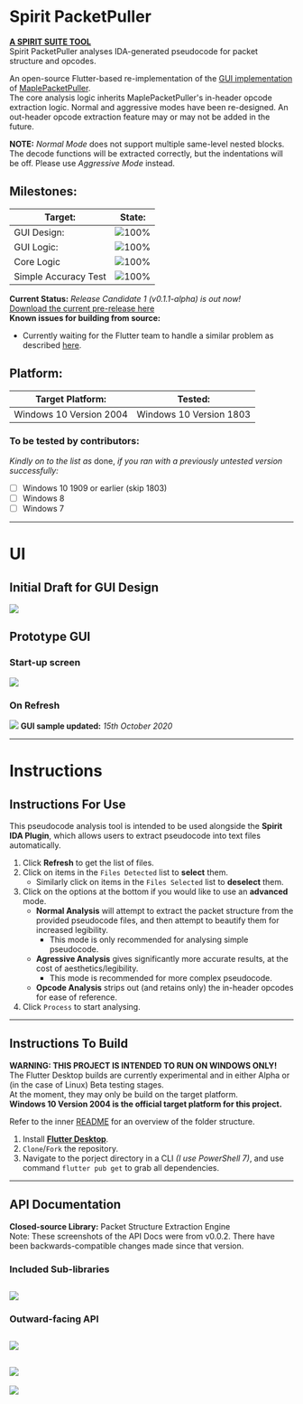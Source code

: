 # Spirit PacketPuller
[**A SPIRIT SUITE TOOL**](https://github.com/KOOKIIEStudios/SpiritSuite)\
Spirit PacketPuller analyses IDA-generated pseudocode for packet structure and opcodes.

An open-source Flutter-based re-implementation of the [GUI implementation](https://github.com/KOOKIIEStudios/Spirit-PacketPuller-OLD) of [MaplePacketPuller](https://github.com/Bratah123/MaplePacketPuller).\
The core analysis logic inherits MaplePacketPuller's in-header opcode extraction logic. Normal and aggressive modes have been re-designed.
An out-header opcode extraction feature may or may not be added in the future.

**NOTE:** *Normal Mode* does not support multiple same-level nested blocks. The decode functions will be extracted correctly, but the indentations will be off. Please use *Aggressive Mode* instead.

## Milestones:
Target: | State: |
---|---
GUI Design: | ![100%](https://progress-bar.dev/100)
GUI Logic: | ![100%](https://progress-bar.dev/100)
Core Logic | ![100%](https://progress-bar.dev/100)
Simple Accuracy Test | ![100%](https://progress-bar.dev/100)

**Current Status:** *Release Candidate 1 (v0.1.1-alpha) is out now!*\
[Download the current pre-release here](https://github.com/KOOKIIEStudios/Spirit-PacketPuller/releases/tag/v0.1.1-alpha)\
**Known issues for building from source:**
  - Currently waiting for the Flutter team to handle a similar problem as described [here](https://github.com/flutter/flutter/issues/66224).

## Platform:
Target Platform: | Tested: |
---|---
Windows 10 Version 2004 | Windows 10 Version 1803

### To be tested by contributors:
*Kindly on to the list as* done, *if you ran with a previously untested version successfully:*
- [ ] Windows 10 1909 or earlier (skip 1803)
- [ ] Windows 8
- [ ] Windows 7

---
# UI
## Initial Draft for GUI Design
![](https://i.imgur.com/OMbChUD.png)

## Prototype GUI
### Start-up screen
![](https://i.imgur.com/ojLrAdx.png)

### On Refresh
![](https://i.imgur.com/Chlc08n.png)
**GUI sample updated:** *15th October 2020*

---
# Instructions
## Instructions For Use

This pseudocode analysis tool is intended to be used alongside the **Spirit IDA Plugin**, which allows users to extract pseudocode into text files automatically.

1. Click **Refresh** to get the list of files.
2. Click on items in the `Files Detected` list to **select** them.
    - Similarly click on items in the `Files Selected` list to **deselect** them.
3. Click on the options at the bottom if you would like to use an **advanced** mode.
    - **Normal Analysis** will attempt to extract the packet structure from the provided pseudocode files, and then attempt to beautify them for increased legibility.
        - This mode is only recommended for analysing simple pseudocode.
    - **Agressive Analysis** gives significantly more accurate results, at the cost of aesthetics/legibility.
        - This mode is recommended for more complex pseudocode.
    - **Opcode Analysis** strips out (and retains only) the in-header opcodes for ease of reference.
4. Click `Process` to start analysing.

---

## Instructions To Build
**WARNING: THIS PROJECT IS INTENDED TO RUN ON WINDOWS ONLY!**\
The Flutter Desktop builds are currently experimental and in either Alpha or (in the case of Linux) Beta testing stages.\
At the moment, they may only be build on the target platform.\
**Windows 10 Version 2004 is the official target platform for this project.**

Refer to the inner [README](https://github.com/KOOKIIEStudios/Spirit-PacketPuller/tree/main/SpiritPacketPuller) for an overview of the folder structure.

1. Install [**Flutter Desktop**](https://flutter.dev/desktop).
2. `Clone`/`Fork` the repository.
3. Navigate to the porject directory in a CLI *(I use PowerShell 7)*, and use command `flutter pub get` to grab all dependencies.

---
## API Documentation
**Closed-source Library:** Packet Structure Extraction Engine\
Note: These screenshots of the API Docs were from v0.0.2. There have been backwards-compatible changes made since that version.

### Included Sub-libraries
![](https://i.imgur.com/OQc0sGX.png)
---
### Outward-facing API
![](https://i.imgur.com/8q6v8uB.png)
---
![](https://i.imgur.com/DQWop8j.png)
---
![](https://i.imgur.com/ruVJMtW.png)
